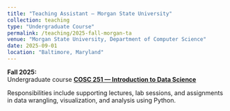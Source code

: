 ```yaml
---
title: "Teaching Assistant — Morgan State University"
collection: teaching
type: "Undergraduate Course"
permalink: /teaching/2025-fall-morgan-ta
venue: "Morgan State University, Department of Computer Science"
date: 2025-09-01
location: "Baltimore, Maryland"
---
```


**Fall 2025:**  
Undergraduate course [**COSC 251 — Introduction to Data Science**](https://catalog.morgan.edu/preview_program.php?catoid=24&poid=5398)

Responsibilities include supporting lectures, lab sessions, and assignments in data wrangling, visualization, and analysis using Python.
